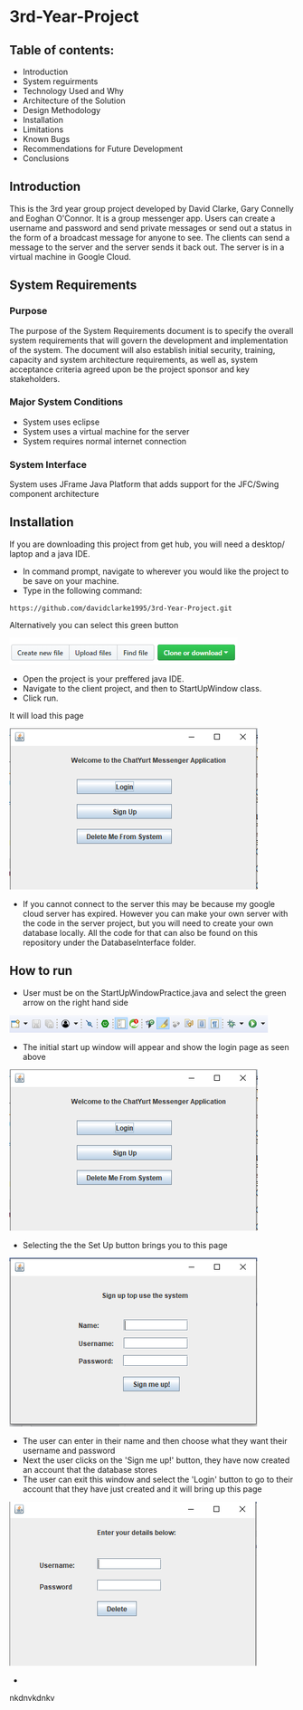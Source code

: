 # 3rd-Year-Project

## Table of contents:
* Introduction
* System reguirments
* Technology Used and Why
* Architecture of the Solution
* Design Methodology
* Installation
* Limitations
* Known Bugs
* Recommendations for Future Development
* Conclusions


## Introduction 

This is the 3rd year group project developed by David Clarke, Gary Connelly and Eoghan O'Connor. It is a group messenger app. Users can create a username and password and send private messages or send out a status in the form of a broadcast message for anyone to see. The clients can send a message to the server and the server sends it back out. The server is in a virtual machine in Google Cloud.

## System Requirements

### Purpose
The purpose of the System Requirements document is to specify the overall system requirements that will govern the development and implementation of the system.  The document will also establish initial security, training, capacity and system architecture requirements, as well as, system acceptance criteria agreed upon be the project sponsor and key stakeholders.

### Major System Conditions
- System uses eclipse
- System uses a virtual machine for the server
- System requires normal internet connection

### System Interface

System uses JFrame Java Platform that adds support for the JFC/Swing component architecture

## Installation

If you are downloading this project from get hub, you will need a desktop/ laptop and a java IDE.
- In command prompt, navigate to wherever you would like the project to be save on your machine. 
- Type in the following command: 

```
https://github.com/davidclarke1995/3rd-Year-Project.git
```
Alternatively you can select this green button

![oops](https://github.com/davidclarke1995/3rd-Year-Project/blob/master/MessengerClient/Images/GitClone.PNG)

- Open the project is your preffered java IDE.
- Navigate to the client project, and then to StartUpWindow class. 
- Click run. 

It will load this page

![oops](https://github.com/davidclarke1995/3rd-Year-Project/blob/master/MessengerClient/Images/LandingPage.png)

* If you cannot connect to the server this may be because my google cloud server has expired. However you can make your own server with the code in the server project, but you will need to create your own database locally. All the code for that can also be found on this repository under the DatabaseInterface folder.

## How to run 

- User must be on the StartUpWindowPractice.java and select the green arrow on the right hand side

![oops](https://github.com/davidclarke1995/3rd-Year-Project/blob/master/MessengerClient/Images/GreenArrow.PNG)

- The initial start up window will appear and show the login page as seen above

![oops](https://github.com/davidclarke1995/3rd-Year-Project/blob/master/MessengerClient/Images/LandingPage.png)

- Selecting the the Set Up button brings you to this page 

![oops](https://github.com/davidclarke1995/3rd-Year-Project/blob/master/MessengerClient/Images/LoginPage.png)

- The user can enter in their name and then choose what they want their username and password
- Next the user clicks on the 'Sign me up!' button, they have now created an account that the database stores
- The user can exit this window and select the 'Login' button to go to their account that they have just created and it will bring up this page 

![oops](https://github.com/davidclarke1995/3rd-Year-Project/blob/master/MessengerClient/Images/Password.png)

- 
nkdnvkdnkv
